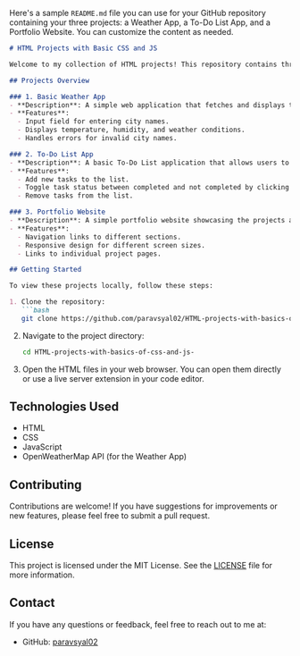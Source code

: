 Here's a sample `README.md` file you can use for your GitHub repository containing your three projects: a Weather App, a To-Do List App, and a Portfolio Website. You can customize the content as needed.

```markdown
# HTML Projects with Basic CSS and JS

Welcome to my collection of HTML projects! This repository contains three simple web applications developed using HTML, CSS, and JavaScript. 

## Projects Overview

### 1. Basic Weather App
- **Description**: A simple web application that fetches and displays the current weather information for a specified city using the OpenWeatherMap API.
- **Features**:
  - Input field for entering city names.
  - Displays temperature, humidity, and weather conditions.
  - Handles errors for invalid city names.

### 2. To-Do List App
- **Description**: A basic To-Do List application that allows users to add tasks, mark them as completed, and remove them from the list.
- **Features**:
  - Add new tasks to the list.
  - Toggle task status between completed and not completed by clicking on the status.
  - Remove tasks from the list.

### 3. Portfolio Website
- **Description**: A simple portfolio website showcasing the projects and skills of the developer.
- **Features**:
  - Navigation links to different sections.
  - Responsive design for different screen sizes.
  - Links to individual project pages.

## Getting Started

To view these projects locally, follow these steps:

1. Clone the repository:
   ```bash
   git clone https://github.com/paravsyal02/HTML-projects-with-basics-of-css-and-js-.git
   ```
   
2. Navigate to the project directory:
   ```bash
   cd HTML-projects-with-basics-of-css-and-js-
   ```

3. Open the HTML files in your web browser. You can open them directly or use a live server extension in your code editor.

## Technologies Used
- HTML
- CSS
- JavaScript
- OpenWeatherMap API (for the Weather App)

## Contributing
Contributions are welcome! If you have suggestions for improvements or new features, please feel free to submit a pull request.

## License
This project is licensed under the MIT License. See the [LICENSE](LICENSE) file for more information.

## Contact
If you have any questions or feedback, feel free to reach out to me at:
- GitHub: [paravsyal02](https://github.com/paravsyal02)
```
